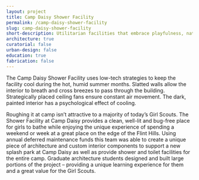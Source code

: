 ```yaml
---
layout: project
title: Camp Daisy Shower Facility
permalink: /camp-daisy-shower-facility
slug: camp-daisy-shower-facility
short-description: Utilitarian facilities that embrace playfulness, natural ventilation and efficiency.
architecture: true
curatorial: false
urban-design: false
education: true
fabrication: false
---
```


The Camp Daisy Shower Facility uses low-tech strategies to keep the facility cool during the hot, humid summer months. Slatted walls allow the interior to breath and cross breezes to pass through the building. Strategically placed ceiling fans ensure constant air movement. The dark, painted interior has a psychological effect of cooling.

Roughing it at camp isn’t attractive to a majority of today’s Girl Scouts. The Shower Facility at Camp Daisy provides a clean, well-lit and bug-free place for girls to bathe while enjoying the unique experience of spending a weekend or week at a great place on the edge of the Flint Hills. Using annual deferred maintenance funds this team was able to create a unique piece of architecture and custom interior components to support a new splash park at Camp Daisy as well as provide shower and toilet facilities for the entire camp. Graduate architecture students designed and built large portions of the project – providing a unique learning experience for them and a great value for the Girl Scouts.